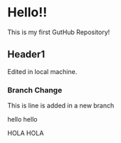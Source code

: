 # Hello!!

This is my first GutHub Repository!
 ## Header1

Edited in local machine.

### Branch Change

This is line is added in a new branch

hello hello

HOLA HOLA